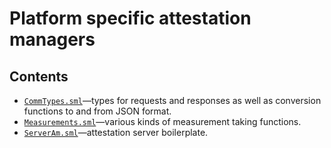 # Platform specific attestation managers #

## Contents ##

- [`CommTypes.sml`](CommTypes.sml)&mdash;types for requests and responses as
  well as conversion functions to and from JSON format.
- [`Measurements.sml`](Measurements.sml)&mdash;various kinds of measurement
  taking functions.
- [`ServerAm.sml`](ServerAm.sml)&mdash;attestation server boilerplate.
